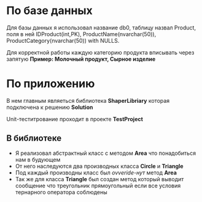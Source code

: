 # По базе данных
Для базы данных я использовал название db0, таблицу назвал Product, поля в ней IDProduct(int,PK), ProductName(nvarchar(50)), ProductCategory(nvarchar(50)) with NULLS.

Для корректной работы каждую категорию продукта вписывать через запятую **Пример: Молочный продукт, Сырное изделие**

# По приложению
В нем главным являеться библиотека **ShaperLibriary** которая подключена к решению **Solution**

Unit-теститрование проходит в проекте **TestProject**

## В библиотеке
 - Я реализовал абстрактный класс с методом **Area** что понадобиться нам в будующем
 - От него наследуются два производных класса **Circle** и **Triangle**
 - Под каждый производны класс был *ovveride-нут* метод **Area**
 - Так же для класса **Triangle** был создан метод который выводит сообщение что треугольник прямоугольный если все условия тернарного оператора соблюдены
